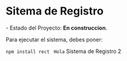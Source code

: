 <h1>Sitema de Registro</h1>
- Estado del Proyecto: <b>En construccion</b>.

Para ejecutar el sistema, debes poner: 

```npm install rect ```
```Hola```
Sistema de Registro 2
